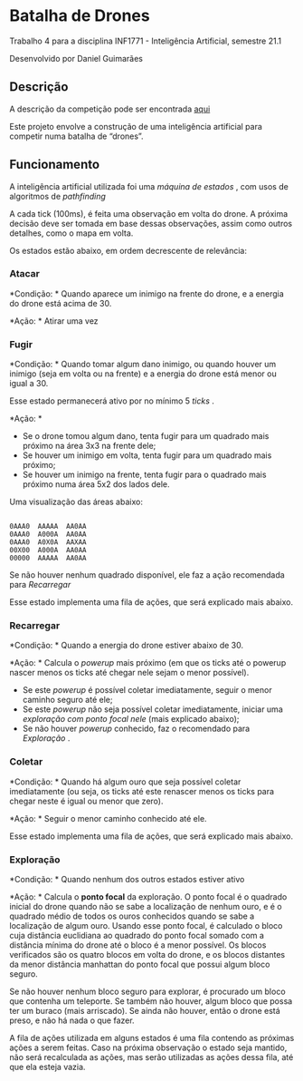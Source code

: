# Batalha de Drones

Trabalho 4 para a disciplina INF1771 - Inteligência Artificial, semestre 21.1

Desenvolvido por Daniel Guimarães

## Descrição

A descrição da competição pode ser encontrada [aqui](https://augustobaffa.pro.br/site/desafios-online/inf1771-inteligencia-artificial-desafio-dos-drones/)

Este projeto envolve a construção de uma inteligência artificial para competir numa batalha de “drones”.

## Funcionamento

A inteligência artificial utilizada foi uma *máquina de estados* , com usos de algoritmos de *pathfinding* 

A cada tick (100ms), é feita uma observação em volta do drone. A próxima decisão deve ser tomada em base dessas observações,
assim como outros detalhes, como o mapa em volta.

Os estados estão abaixo, em ordem decrescente de relevância:

### Atacar

*Condição: * Quando aparece um inimigo na frente do drone, e a energia do drone está acima de 30.

*Ação: * Atirar uma vez

### Fugir

*Condição: * Quando tomar algum dano inimigo, ou quando houver um inimigo (seja em volta ou na frente) e a energia do 
drone está menor ou igual a 30.

Esse estado permanecerá ativo por no mínimo 5 *ticks* .

*Ação: *

* Se o drone tomou algum dano, tenta fugir para um quadrado mais próximo na área 3x3 na frente dele;
* Se houver um inimigo em volta, tenta fugir para um quadrado mais próximo;
* Se houver um inimigo na frente, tenta fugir para o quadrado mais próximo numa área 5x2 dos lados dele.

Uma visualização das áreas abaixo:

```text

0AAA0  AAAAA  AA0AA
0AAA0  A000A  AA0AA
0AAA0  A0X0A  AAXAA
00X00  A000A  AA0AA
00000  AAAAA  AA0AA

```

Se não houver nenhum quadrado disponível, ele faz a ação recomendada para *Recarregar*

Esse estado implementa uma fila de ações, que será explicado mais abaixo.

### Recarregar

*Condição: * Quando a energia do drone estiver abaixo de 30.

*Ação: * Calcula o *powerup* mais próximo (em que os ticks até o powerup nascer menos os ticks até chegar nele sejam o menor possível).

* Se este *powerup* é possível coletar imediatamente, seguir o menor caminho seguro até ele;
* Se este *powerup* não seja possível coletar imediatamente, iniciar uma *exploração com ponto focal nele* (mais explicado abaixo);
* Se não houver *powerup* conhecido, faz o recomendado para *Exploração* .

### Coletar

*Condição: * Quando há algum ouro que seja possível coletar imediatamente (ou seja, os ticks até este renascer menos os ticks
 para chegar neste é igual ou menor que zero).

*Ação: * Seguir o menor caminho conhecido até ele.

Esse estado implementa uma fila de ações, que será explicado mais abaixo.

### Exploração

*Condição: * Quando nenhum dos outros estados estiver ativo

*Ação: * Calcula o **ponto focal** da exploração. O ponto focal é o quadrado inicial do drone quando não se sabe a
localização de nenhum ouro, e é o quadrado médio de todos os ouros conhecidos quando se sabe a localização de algum ouro.
Usando esse ponto focal, é calculado o bloco cuja distância euclidiana ao quadrado do ponto focal somado com a distância mínima
do drone até o bloco é a menor possível. Os blocos verificados são os quatro blocos em volta do drone, e os blocos distantes
da menor distância manhattan do ponto focal que possui algum bloco seguro. 

Se não houver nenhum bloco seguro para explorar, é procurado um bloco que contenha um teleporte. 
Se também não houver, algum bloco que possa ter um buraco (mais arriscado).
Se ainda não houver, então o drone está preso, e não há nada o que fazer.


A fila de ações utilizada em alguns estados é uma fila contendo as próximas ações a serem feitas. Caso na próxima observação
o estado seja mantido, não será recalculada as ações, mas serão utilizadas as ações dessa fila, até que ela esteja vazia.